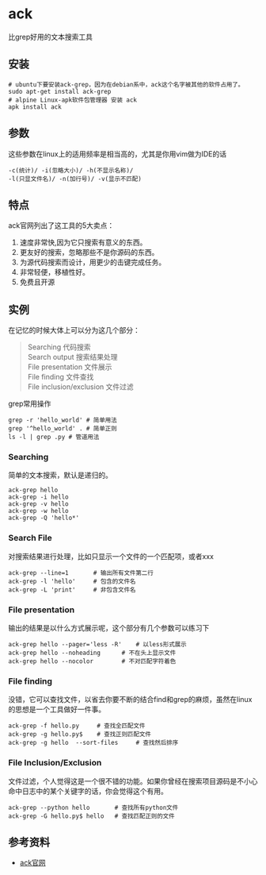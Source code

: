 ack
===

比grep好用的文本搜索工具

## 安装

```shell
# ubuntu下要安装ack-grep，因为在debian系中，ack这个名字被其他的软件占用了。
sudo apt-get install ack-grep
# alpine Linux-apk软件包管理器 安装 ack
apk install ack
```

## 参数

这些参数在linux上的适用频率是相当高的，尤其是你用vim做为IDE的话

```shell
-c(统计)/ -i(忽略大小)/ -h(不显示名称)/
-l(只显文件名)/ -n(加行号)/ -v(显示不匹配)
```

## 特点

ack官网列出了这工具的5大卖点：

1. 速度非常快,因为它只搜索有意义的东西。
2. 更友好的搜索，忽略那些不是你源码的东西。
3. 为源代码搜索而设计，用更少的击键完成任务。
4. 非常轻便，移植性好。
5. 免费且开源

## 实例  

在记忆的时候大体上可以分为这几个部分：

> Searching 代码搜索  
> Search output 搜索结果处理  
> File presentation 文件展示  
> File finding 文件查找  
> File inclusion/exclusion 文件过滤  

grep常用操作

```shell
grep -r 'hello_world' # 简单用法
grep '^hello_world' . # 简单正则
ls -l | grep .py # 管道用法
```

### Searching

简单的文本搜索，默认是递归的。

```
ack-grep hello
ack-grep -i hello
ack-grep -v hello
ack-grep -w hello
ack-grep -Q 'hello*'
```

### Search File

对搜索结果进行处理，比如只显示一个文件的一个匹配项，或者xxx

```shell
ack-grep --line=1       # 输出所有文件第二行
ack-grep -l 'hello'     # 包含的文件名
ack-grep -L 'print'     # 非包含文件名
```

### File presentation

输出的结果是以什么方式展示呢，这个部分有几个参数可以练习下

```shell
ack-grep hello --pager='less -R'    # 以less形式展示
ack-grep hello --noheading      # 不在头上显示文件
ack-grep hello --nocolor        # 不对匹配字符着色
```

### File finding
没错，它可以查找文件，以省去你要不断的结合find和grep的麻烦，虽然在linux的思想是一个工具做好一件事。

```shell
ack-grep -f hello.py     # 查找全匹配文件
ack-grep -g hello.py$    # 查找正则匹配文件
ack-grep -g hello  --sort-files     # 查找然后排序
```

### File Inclusion/Exclusion

文件过滤，个人觉得这是一个很不错的功能。如果你曾经在搜索项目源码是不小心命中日志中的某个关键字的话，你会觉得这个有用。

```shell
ack-grep --python hello       # 查找所有python文件
ack-grep -G hello.py$ hello   # 查找匹配正则的文件
```

## 参考资料

- [ack官网](https://beyondgrep.com/)
